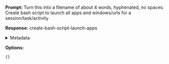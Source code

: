 **Prompt:**
Turn this into a filename of about 4 words, hyphenated, no spaces: Create bash script to launch all apps and windows/urls for a session/task/activity

**Response:**
create-bash-script-launch-apps

<details><summary>Metadata</summary>

- Duration: 1782 ms
- Datetime: 2023-07-24T10:35:31.344589
- Model: gpt-3.5-turbo-0613

</details>

**Options:**
```json
{}
```

